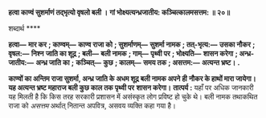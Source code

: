 **हत्वा काण्वं सुशर्माणं तद्भृत्यो वृषलो बली ।** **गां भोक्ष्यत्यन्ध्रजातीय: कञ्चित्कालमसत्तम: ॥ २०॥** 

शब्दार्थ **** 

**हत्वा—** **मार कर** **; काण्वम्—** **काण्व राजा को** **; सुशर्माणम्—** **सुशर्मा नामक** **; तत्-भृत्य:—** **उसका नौकर** **; वृषल:—** **निश्न** **जाति का शूद्र** **; बली—** **बली नामक** **; गाम्—** **पृथ्वी पर** **; भोक्ष्यति—** **शासन करेगा** **; अन्ध्र-जातीय:—** **अन्ध्र जाति का** **;** **कञ्चित्—** **कुछ** **; कालम्—** **समय तक** **; असत्तम:—** **अत्यन्त भ्रष्ट।** **.** 

**काण्वों का अन्तिम राजा सुशर्मा, अन्ध्र जाति के अधम शूद्र बली नामक अपने ही** **नौकर के हाथों मारा जायेगा। यह अत्यन्त भ्रष्ट महाराज बली कुछ काल तक पृथ्वी पर** **शासन करेगा।** **तात्पर्य :** यहाँ पर अधिक जानकारी यह मिलती है कि किस तरह सरकारी प्रशासन में असंस्कृत लोग प्रविष्ट हो चुके थे। बली नामक तथाकथित राजा को *असत्तम* अर्थात् नितान्त अपवित्र, असवय व्यक्ति कहा गया है।  